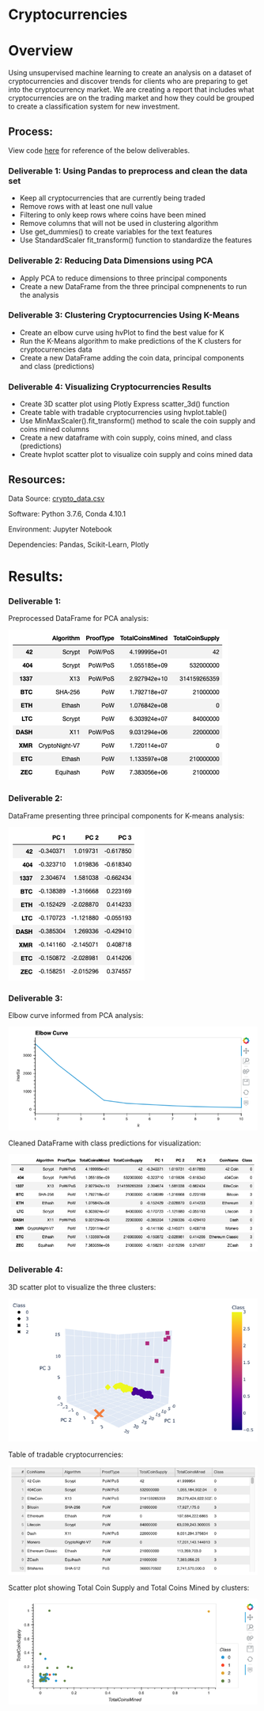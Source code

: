 # Cryptocurrencies

# Overview

Using unsupervised machine learning to create an analysis on a dataset of cryptocurrencies and discover trends for clients who are preparing to get into the cryptocurrency market. We are creating a report that includes what cryptocurrencies are on the trading market and how they could be grouped to create a classification system for new investment. 

## Process:

View code [here](https://github.com/corispade/Cryptocurrencies/blob/main/crypto_clustering.ipynb) for reference of the below deliverables.

### Deliverable 1: Using Pandas to preprocess and clean the data set
* Keep all cryptocurrencies that are currently being traded
* Remove rows with at least one null value
* Filtering to only keep rows where coins have been mined
* Remove columns that will not be used in clustering algorithm
* Use get_dummies() to create variables for the text features
* Use StandardScaler fit_transform() function to standardize the features

### Deliverable 2: Reducing Data Dimensions using PCA
* Apply PCA to reduce dimensions to three principal components
* Create a new DataFrame from the three principal compnenents to run the analysis

### Deliverable 3: Clustering Cryptocurrencies Using K-Means
* Create an elbow curve using hvPlot to find the best value for K
* Run the K-Means algorithm to make predictions of the K clusters for cryptocurrencies data
* Create a new DataFrame adding the coin data, principal components and class (predictions)

### Deliverable 4: Visualizing Cryptocurrencies Results
* Create 3D scatter plot using Plotly Express scatter_3d() function
* Create table with tradable cryptocurrencies using hvplot.table()
* Use MinMaxScaler().fit_transform() method to scale the coin supply and coins mined columns
* Create a new dataframe with coin supply, coins mined, and class (predictions)
* Create hvplot scatter plot to visualize coin supply and coins mined data

## Resources:
Data Source: [crypto_data.csv](https://github.com/corispade/Cryptocurrencies/blob/main/Resources/crypto_data.csv)

Software: Python 3.7.6, Conda 4.10.1

Environment: Jupyter Notebook

Dependencies: Pandas, Scikit-Learn, Plotly


# Results:

### Deliverable 1: 

Preprocessed DataFrame for PCA analysis:

![image](https://github.com/corispade/Cryptocurrencies/blob/main/Images/D1_Cleaned_DF.png)

### Deliverable 2: 

DataFrame presenting three principal components for K-means analysis:

![image](https://github.com/corispade/Cryptocurrencies/blob/main/Images/D2_PCA_DF.png)

### Deliverable 3: 

Elbow curve informed from PCA analysis:

![image](https://github.com/corispade/Cryptocurrencies/blob/main/Images/D3_Elbow_Curve.png)

Cleaned DataFrame with class predictions for visualization:

![image](https://github.com/corispade/Cryptocurrencies/blob/main/Images/D3_Combined_DF.png)

### Deliverable 4: 

3D scatter plot to visualize the three clusters:

![image](https://github.com/corispade/Cryptocurrencies/blob/main/Images/D4_3D_Plot.png)

Table of tradable cryptocurrencies:

![image](https://github.com/corispade/Cryptocurrencies/blob/main/Images/D4_Tradable_Table.png)

Scatter plot showing Total Coin Supply and Total Coins Mined by clusters:

![image](https://github.com/corispade/Cryptocurrencies/blob/main/Images/D4_Scatter.png)


